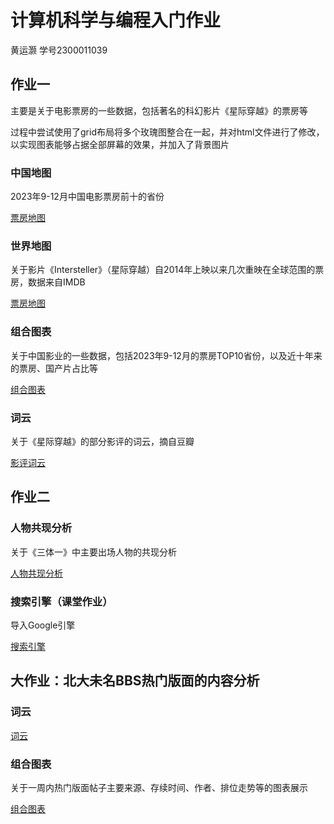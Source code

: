 # 计算机科学与编程入门作业

黄运灏 学号2300011039



## 作业一 

主要是关于电影票房的一些数据，包括著名的科幻影片《星际穿越》的票房等

过程中尝试使用了grid布局将多个玫瑰图整合在一起，并对html文件进行了修改，以实现图表能够占据全部屏幕的效果，并加入了背景图片

### 中国地图

2023年9-12月中国电影票房前十的省份

[票房地图](mapOfChina.html)

### 世界地图
关于影片《Intersteller》（星际穿越）自2014年上映以来几次重映在全球范围的票房，数据来自IMDB

[票房地图](worldmap.html)

### 组合图表
关于中国影业的一些数据，包括2023年9-12月的票房TOP10省份，以及近十年来的票房、国产片占比等

[组合图表](pages.html)

### 词云
关于《星际穿越》的部分影评的词云，摘自豆瓣

[影评词云](wordcloud.html)

## 作业二

### 人物共现分析

关于《三体一》中主要出场人物的共现分析

[人物共现分析](ThreeBodyCooccur.html)

### 搜索引擎（课堂作业）

导入Google引擎

[搜索引擎](mysearchengine.html)

## 大作业：北大未名BBS热门版面的内容分析

### 词云

[词云](wordcloudBBS（new）.html)

### 组合图表

关于一周内热门版面帖子主要来源、存续时间、作者、排位走势等的图表展示

[组合图表](pages.html)

